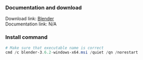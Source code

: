 ### Documentation and download
Download link: [Blender](https://www.blender.org/) <br />
Documentation link: N/A <br />

### Install command
```powershell
# Make sure that executable name is correct
cmd /c blender-3.6.2-windows-x64.msi /quiet /qn /norestart
```
